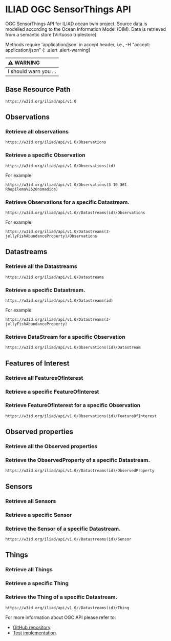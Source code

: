 # ILIAD OGC SensorThings API 
OGC SensorThings API for ILIAD ocean twin project.
Source data is modelled according to the Ocean Information Model (OIM).
Data is retrieved from a semantic store (Virtuoso triplestore).

Methods require 'application/json' in accept header, i.e., -H "accept: application/json"
{: .alert .alert-warning}

| :warning: WARNING          |
|:---------------------------|
| I should warn you ...      |

## Base Resource Path
```
https://w3id.org/iliad/api/v1.0
```
## Observations
### Retrieve all observations
```
https://w3id.org/iliad/api/v1.0/Observations
```
### Retrieve a specific Observation
```
https://w3id.org/iliad/api/v1.0/Observations(id)
```
For example:
```
https://w3id.org/iliad/api/v1.0/Observations(3-10-361-Rhopilema%2520nomadica)
```
### Retrieve Observations for a specific Datastream.
```
https://w3id.org/iliad/api/v1.0//Datastreams(id)/Observations
```
For example:
```
https://w3id.org/iliad/api/v1.0/Datastreams(3-jellyFishAbundanceProperty)/Observations
```

## Datastreams
### Retrieve all the Datastreams
```
https://w3id.org/iliad/api/v1.0/Datastreams
```
### Retrieve a specific Datastream.
```
https://w3id.org/iliad/api/v1.0/Datastreams(id)
```
For example:
```
https://w3id.org/iliad/api/v1.0/Datastreams(3-jellyFishAbundanceProperty)
```
### Retrieve DataStream for a specific Observation
```
https://w3id.org/iliad/api/v1.0/Observations(id)/Datastream
```


## Features of Interest
### Retrieve all FeaturesOfInterest

### Retrieve a specific FeatureOfInterest

### Retrieve FeatureOfInterest for a specific Observation
```
https://w3id.org/iliad/api/v1.0/Observations(id)/FeatureOfInterest
```

## Observed properties
### Retrieve all the Observed properties

### Retrieve the ObservedProperty of a specific Datastream.
```
https://w3id.org/iliad/api/v1.0//Datastreams(id)/ObservedProperty
```

## Sensors
### Retrieve all Sensors

### Retrieve a specific Sensor

### Retrieve the Sensor of a specific Datastream.
```
https://w3id.org/iliad/api/v1.0//Datastreams(id)/Sensor
```

## Things
### Retrieve all Things

### Retrieve a specific Thing

### Retrieve the Thing of a specific Datastream.
```
https://w3id.org/iliad/api/v1.0//Datastreams(id)/Thing
```


For more information about OGC API please refer to:
* [GitHub repository](https://github.com/opengeospatial/sensorthings).
* [Test implementation](https://developers.sensorup.com/docs/#observations_get).


